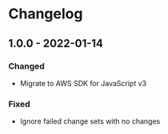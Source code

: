 # Changelog

## 1.0.0 - 2022-01-14

### Changed

* Migrate to AWS SDK for JavaScript v3

### Fixed

* Ignore failed change sets with no changes